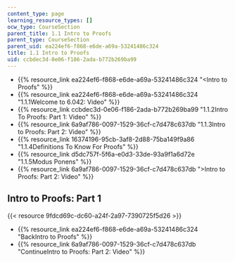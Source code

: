 ```yaml
---
content_type: page
learning_resource_types: []
ocw_type: CourseSection
parent_title: 1.1 Intro to Proofs
parent_type: CourseSection
parent_uid: ea224ef6-f868-e6de-a69a-53241486c324
title: 1.1 Intro to Proofs
uid: ccbdec3d-0e06-f186-2ada-b772b269ba99
---
```


*   {{% resource_link ea224ef6-f868-e6de-a69a-53241486c324 "\<Intro to Proofs" %}}
*   {{% resource_link ea224ef6-f868-e6de-a69a-53241486c324 "1.1.1Welcome to 6.042: Video" %}}
*   {{% resource_link ccbdec3d-0e06-f186-2ada-b772b269ba99 "1.1.2Intro To Proofs: Part 1: Video" %}}
*   {{% resource_link 6a9af786-0097-1529-36cf-c7d478c637db "1.1.3Intro to Proofs: Part 2: Video" %}}
*   {{% resource_link 16374196-95cb-3af8-2d88-75ba149f9a86 "1.1.4Definitions To Know For Proofs" %}}
*   {{% resource_link d5dc757f-5f6a-e0d3-33de-93a9f1a6d72e "1.1.5Modus Ponens" %}}
*   {{% resource_link 6a9af786-0097-1529-36cf-c7d478c637db "\>Intro to Proofs: Part 2: Video" %}}

Intro to Proofs: Part 1
-----------------------

{{< resource 9fdcd69c-dc60-a24f-2a97-7390725f5d26 >}}

*   {{% resource_link ea224ef6-f868-e6de-a69a-53241486c324 "BackIntro to Proofs" %}}
*   {{% resource_link 6a9af786-0097-1529-36cf-c7d478c637db "ContinueIntro to Proofs: Part 2: Video" %}}